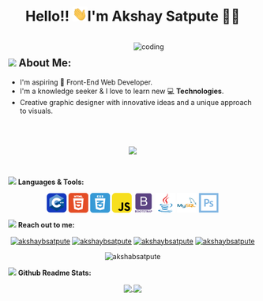 <h1 align="center">Hello!! <img src="https://github.com/akshaybsatpute/akshaybsatpute/blob/main/icons/wave.gif" alt="waving hand" width="30px">I'm Akshay Satpute 🎯️🚀️</h1>

</br>
<img align="right" alt="coding" width="250" src="https://media.giphy.com/media/XcXx0WlV7L9cMKhA6G/giphy.gif">

## <img src="https://media.giphy.com/media/WUlplcMpOCEmTGBtBW/giphy.gif" width="40"> **About Me:**

- I'm aspiring 🔭️ Front-End Web Developer.
- I'm a knowledge seeker & I love to learn new 💻 **Technologies**.
- Creative graphic designer with innovative ideas and a unique approach to visuals.

</br>
</br>
<p align="center">
   <img align="center" src="https://github-readme-streak-stats.herokuapp.com/?user=akshaybsatpute&theme=radical&hide_border=true"/>
</p>

</br>

<img src="https://media.giphy.com/media/j2pOGeGYKe2xCCKwfi/giphy.gif" width="40"> **Languages & Tools:**

<p align="center">
 <img align="center" src="icons/c++.svg" width="40" height="40" alt="c++"/>
 <img align="center" src="icons/html.svg" width="40" height="40"  alt="html"/>
 <img align="center" src="icons/css.svg" width="40" height="40" alt="Terminal"/>
 <img align="center" src="icons/javascript.svg" width="40" height="40" alt="Terminal"/>
 <img align="center" src="icons/bootstrap.svg" width="40" height="40" alt="bootstrap"/>
 <img align="center" src="icons/java.svg" width="40" height="40" alt="java"/>
  <img align="center" src="icons/mysql.svg" width="40" height="40" alt="mysql"/>
  <img align="center" src="icons/photoshop.svg" width="40" height="40" alt="photoshop"/>
</p>

<img src="https://media.giphy.com/media/LnQjpWaON8nhr21vNW/giphy.gif" width="40"> **Reach out to me:**

<p align="center">
<a href="https://linkedin.com/in/akshaybsatpute" target="blank"><img align="center" src="https://img.shields.io/badge/-LinkedIn-0e76a8?style=flat-square&logo=Linkedin&logoColor=white" alt="akshaybsatpute" /></a>
<a href="https://github.com/akshaybsatpute" target="blank"><img align="center" src="https://img.shields.io/badge/Website-3b5998?style=flat-square&logo=google-chrome&logoColor=white" alt="akshaybsatpute" /></a>
<a href="https://twitter.com/akshaysatpute_" target="blank"><img align="center" src="https://img.shields.io/badge/-Twitter-00acee?style=flat-square&logo=Twitter&logoColor=white" alt="akshaybsatpute" /></a>
<a href="mailto:akshaysatpute2580@gmail.com" target="blank"><img align="center" src="https://img.shields.io/badge/-Gmail-EA4335?style=flat-square&logo=Gmail&logoColor=white" alt="akshaybsatpute" /></a>
</p>

<p align="center"> <img src="https://komarev.com/ghpvc/?username=akshabsatpute&label=Visitors&color=0088cc&style=flat-square" alt="akshabsatpute" /> </p>

<img src="https://media.giphy.com/media/ZCN6F3FAkwsyOGU2RS/giphy.gif" width="40"> **Github Readme Stats:**
</br>
<p align="center">
  <a href="https://github.com/akshaybsatpute">
   <img width="430" align="center" src="https://github-readme-stats.vercel.app/api?username=Karthik-Nayak98&show_icons=true&theme=radical&count_private=true">
  </a>
  <a href="https://github.com/Karthik-Nayak98/github-readme-stats">
    <img align="center" src="https://github-readme-stats.anuraghazra1.vercel.app/api/top-langs/?username=akshaybsatpute&layout=compact&theme=radical&langs_count=6" />
  </a>
 </p>
